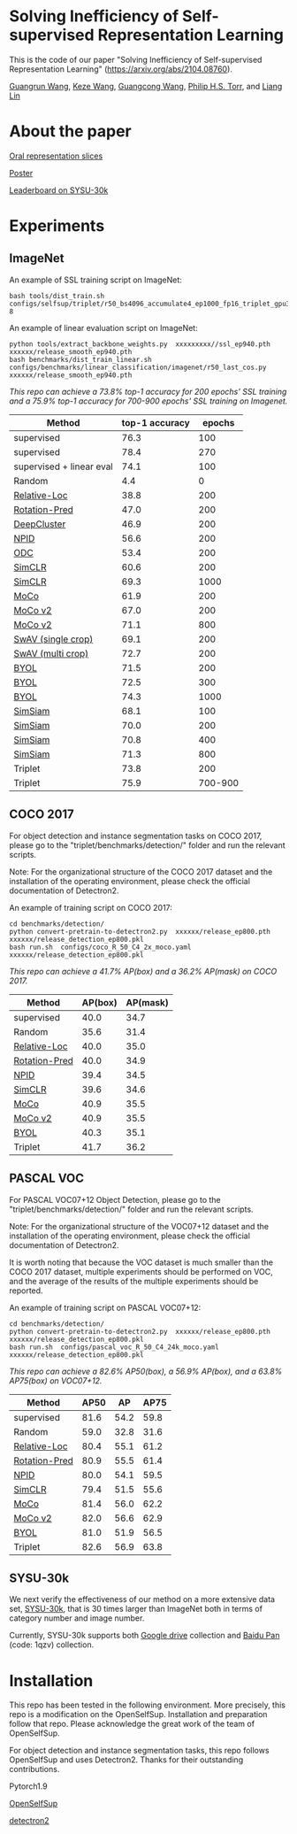 # Solving Inefficiency of Self-supervised Representation Learning


This is the code of our paper "Solving Inefficiency of Self-supervised Representation Learning" (https://arxiv.org/abs/2104.08760).

[Guangrun Wang](https://wanggrun.github.io), [Keze Wang](https://kezewang.com/tutorials.html), [Guangcong Wang](https://wanggcong.github.io), [Philip H.S. Torr](https://www.robots.ox.ac.uk/~phst/), and [Liang Lin](http://www.linliang.net/)



# About the paper

[Oral representation slices](https://drive.google.com/file/d/1lgEUss4UJS2HN2uuCYeFeY_E9cmF2G1y/view)

[Poster](https://drive.google.com/file/d/1gHC2yr9vQjNBAaZChvU64ORXqzvoVG9_/view)

[Leaderboard on SYSU-30k](https://paperswithcode.com/sota/person-re-identification-on-sysu-30k)


# Experiments

## ImageNet

An example of SSL training script on ImageNet:


```shell
bash tools/dist_train.sh configs/selfsup/triplet/r50_bs4096_accumulate4_ep1000_fp16_triplet_gpu3090 8
```

An example of linear evaluation script on ImageNet:

```shell
python tools/extract_backbone_weights.py  xxxxxxxxx//ssl_ep940.pth    xxxxxx/release_smooth_ep940.pth
bash benchmarks/dist_train_linear.sh configs/benchmarks/linear_classification/imagenet/r50_last_cos.py  xxxxxx/release_smooth_ep940.pth
```


<em>This repo can achieve a 73.8% top-1 accuracy for 200 epochs' SSL training and a 75.9% top-1 accuracy for 700-900 epochs' SSL training on Imagenet. </em>
  <table><thead><tr><th>Method</th><th>top-1 accuracy</th><th> epochs</th></tr></thead><tbody>
  	<tr><td>supervised</td><td>76.3</td><td>100</td></tr>
  	<tr><td>supervised</td><td>78.4</td><td>270</td></tr>
  	<tr><td>supervised + linear eval</td><td>74.1</td><td>100</td></tr>
  	<tr><td>Random</td><td>4.4</td><td>0</td></tr>
  	<tr><td><a href="https://www.cv-foundation.org/openaccess/content_iccv_2015/papers/Doersch_Unsupervised_Visual_Representation_ICCV_2015_paper.pdf" target="_blank" rel="noopener noreferrer">Relative-Loc</a></td><td>38.8</td><td>200</td></tr>
  	<tr><td><a href="https://arxiv.org/abs/1803.07728" target="_blank" rel="noopener noreferrer">Rotation-Pred</a></td><td>47.0</td><td>200</td></tr>
  	<tr><td><a href="https://arxiv.org/abs/1807.05520" target="_blank" rel="noopener noreferrer">DeepCluster</a></td><td>46.9</td><td>200</td></tr>
  	<tr><td><a href="https://arxiv.org/abs/1805.01978" target="_blank" rel="noopener noreferrer">NPID</a></td><td>56.6</td><td>200</td></tr>
  	<tr><td><a href="http://openaccess.thecvf.com/content_CVPR_2020/papers/Zhan_Online_Deep_Clustering_for_Unsupervised_Representation_Learning_CVPR_2020_paper.pdf" target="_blank" rel="noopener noreferrer">ODC</a></td><td>53.4</td><td>200</td></tr>
  	<tr><td><a href="https://arxiv.org/abs/2002.05709" target="_blank" rel="noopener noreferrer">SimCLR</a></td><td>60.6</td><td>200</td></tr>
  	<tr><td><a href="https://arxiv.org/abs/2002.05709" target="_blank" rel="noopener noreferrer">SimCLR</a></td><td>69.3</td><td>1000</td></tr>
  	<tr><td><a href="https://arxiv.org/abs/1911.05722" target="_blank" rel="noopener noreferrer">MoCo</a></td><td>61.9</td><td>200</td></tr>
  	<tr><td><a href="https://arxiv.org/abs/2003.04297" target="_blank" rel="noopener noreferrer">MoCo v2</a></td><td>67.0</td><td>200</td></tr>
  	<tr><td><a href="https://arxiv.org/abs/2003.04297" target="_blank" rel="noopener noreferrer">MoCo v2</a></td><td>71.1</td><td>800</td></tr><tr>
  	<td><a href="https://arxiv.org/abs/2006.09882" target="_blank" rel="noopener noreferrer">SwAV (single crop)</a></td><td>69.1</td><td>200</td></tr>
  	<tr><td><a href="https://arxiv.org/abs/2006.09882" target="_blank" rel="noopener noreferrer">SwAV (multi crop)</a></td><td>72.7</td><td>200</td></tr>
  	<tr><td><a href="https://arxiv.org/abs/2006.07733" target="_blank" rel="noopener noreferrer">BYOL </a></td><td>71.5</td><td>200</td></tr>
  	<tr><td><a href="https://arxiv.org/abs/2006.07733" target="_blank" rel="noopener noreferrer">BYOL </a></td><td>72.5</td><td>300</td></tr>
  	<tr><td><a href="https://arxiv.org/abs/2006.07733" target="_blank" rel="noopener noreferrer">BYOL </a></td><td>74.3</td><td>1000</td></tr>
  	<tr><td><a href="https://arxiv.org/abs/2011.10566" target="_blank" rel="noopener noreferrer">SimSiam </a></td><td>68.1</td><td>100</td></tr>
  	<tr><td><a href="https://arxiv.org/abs/2011.10566" target="_blank" rel="noopener noreferrer">SimSiam </a></td><td>70.0</td><td>200</td></tr>
  	<tr><td><a href="https://arxiv.org/abs/2011.10566" target="_blank" rel="noopener noreferrer">SimSiam </a></td><td>70.8</td><td>400</td></tr>
  	<tr><td><a href="https://arxiv.org/abs/2011.10566" target="_blank" rel="noopener noreferrer">SimSiam </a></td><td>71.3</td><td>800</td></tr>
  	<tr><td>Triplet</td><td>73.8</td><td>200</td></tr>
  	<tr><td>Triplet</td><td>75.9</td><td>700-900</td></tr>
  </tbody></table>




## COCO 2017

For object detection and instance segmentation tasks on COCO 2017, please go to the "triplet/benchmarks/detection/" folder and run the relevant scripts.

Note: For the organizational structure of the COCO 2017 dataset and the installation of the operating environment, please check the official documentation of Detectron2.

An example of training script on COCO 2017:


```shell
cd benchmarks/detection/
python convert-pretrain-to-detectron2.py  xxxxxx/release_ep800.pth  xxxxxx/release_detection_ep800.pkl
bash run.sh  configs/coco_R_50_C4_2x_moco.yaml   xxxxxx/release_detection_ep800.pkl
```


<em>This repo can achieve a 41.7% AP(box) and a 36.2% AP(mask) on COCO 2017. </em>
  <table><thead><tr><th>Method</th><th>AP(box)</th><th> AP(mask)</th></tr></thead><tbody>
  	<tr><td>supervised</td><td>40.0</td><td>34.7</td></tr>
  	<tr><td>Random</td><td>35.6</td><td>31.4</td></tr>
  	<tr><td><a href="https://www.cv-foundation.org/openaccess/content_iccv_2015/papers/Doersch_Unsupervised_Visual_Representation_ICCV_2015_paper.pdf" target="_blank" rel="noopener noreferrer">Relative-Loc</a></td><td>40.0</td><td>35.0</td></tr>
  	<tr><td><a href="https://arxiv.org/abs/1803.07728" target="_blank" rel="noopener noreferrer">Rotation-Pred</a></td><td>40.0</td><td>34.9</td></tr>
  	<tr><td><a href="https://arxiv.org/abs/1805.01978" target="_blank" rel="noopener noreferrer">NPID</a></td><td>39.4</td><td>34.5</td></tr>
  	<tr><td><a href="https://arxiv.org/abs/2002.05709" target="_blank" rel="noopener noreferrer">SimCLR</a></td><td>39.6</td><td>34.6</td></tr>
  	<tr><td><a href="https://arxiv.org/abs/1911.05722" target="_blank" rel="noopener noreferrer">MoCo</a></td><td>40.9</td><td>35.5</td></tr>
  	<tr><td><a href="https://arxiv.org/abs/2003.04297" target="_blank" rel="noopener noreferrer">MoCo v2</a></td><td>40.9</td><td>35.5</td></tr>
  	<tr><td><a href="https://arxiv.org/abs/2006.07733" target="_blank" rel="noopener noreferrer">BYOL </a></td><td>40.3</td><td>35.1</td></tr>
  	<tr><td>Triplet</td><td>41.7</td><td>36.2</td></tr>
  </tbody></table>


## PASCAL VOC

For PASCAL VOC07+12 Object Detection, please go to the "triplet/benchmarks/detection/" folder and run the relevant scripts.

Note: For the organizational structure of the VOC07+12 dataset and the installation of the operating environment, please check the official documentation of Detectron2.

It is worth noting that because the VOC dataset is much smaller than the COCO 2017 dataset, multiple experiments should be performed on VOC, and the average of the results of the multiple experiments should be reported.


An example of training script on PASCAL VOC07+12:


```shell
cd benchmarks/detection/
python convert-pretrain-to-detectron2.py  xxxxxx/release_ep800.pth  xxxxxx/release_detection_ep800.pkl
bash run.sh  configs/pascal_voc_R_50_C4_24k_moco.yaml   xxxxxx/release_detection_ep800.pkl
```

<em>This repo can achieve a 82.6% AP50(box), a 56.9% AP(box), and a 63.8% AP75(box) on VOC07+12. </em>
  <table><thead><tr><th>Method</th><th>AP50</th><th> AP</th><th> AP75</th></tr></thead><tbody>
  	<tr><td>supervised</td><td>81.6</td><td>54.2</td><td>59.8</td></tr>
  	<tr><td>Random</td><td>59.0</td><td>32.8</td><td>31.6</td></tr>
  	<tr><td><a href="https://www.cv-foundation.org/openaccess/content_iccv_2015/papers/Doersch_Unsupervised_Visual_Representation_ICCV_2015_paper.pdf" target="_blank" rel="noopener noreferrer">Relative-Loc</a></td><td>80.4</td><td>55.1</td><td>61.2</td></tr>
  	<tr><td><a href="https://arxiv.org/abs/1803.07728" target="_blank" rel="noopener noreferrer">Rotation-Pred</a></td><td>80.9</td><td>55.5</td><td>61.4</td></tr>
  	<tr><td><a href="https://arxiv.org/abs/1805.01978" target="_blank" rel="noopener noreferrer">NPID</a></td><td>80.0</td><td>54.1</td><td>59.5</td></tr>
  	<tr><td><a href="https://arxiv.org/abs/2002.05709" target="_blank" rel="noopener noreferrer">SimCLR</a></td><td>79.4</td><td>51.5</td><td> 55.6</td></tr>
  	<tr><td><a href="https://arxiv.org/abs/1911.05722" target="_blank" rel="noopener noreferrer">MoCo</a></td><td>81.4</td><td>56.0</td><td>62.2</td></tr>
  	<tr><td><a href="https://arxiv.org/abs/2003.04297" target="_blank" rel="noopener noreferrer">MoCo v2</a></td><td>82.0</td><td>56.6</td><td>62.9</td></tr>
  	<tr><td><a href="https://arxiv.org/abs/2006.07733" target="_blank" rel="noopener noreferrer">BYOL </a></td><td>81.0</td><td>51.9</td><td>56.5</td></tr>
  	<tr><td>Triplet</td><td>82.6</td><td>56.9</td><td>63.8</td></tr>
  </tbody></table>


## SYSU-30k


We next verify the effectiveness of our method on a more extensive data set, [SYSU-30k](https://github.com/wanggrun/SYSU-30k), that is 30 times larger than ImageNet both in terms of category number and image number.

Currently, SYSU-30k supports both [Google drive](https://drive.google.com/drive/folders/1MTxZ4UN_mbxjByZgcAki-H10zDzzeyuJ) collection and [Baidu Pan](https://pan.baidu.com/s/1Y9phSZ5jy02szFZB_KqlyQ#list/path=%2F) (code: 1qzv) collection.


# Installation

This repo has been tested in the following environment. More precisely, this repo is a modification on the OpenSelfSup. Installation and preparation follow that repo. Please acknowledge the great work of the team of OpenSelfSup.

For object detection and instance segmentation tasks, this repo follows OpenSelfSup and uses Detectron2. Thanks for their outstanding contributions.

Pytorch1.9

[OpenSelfSup](https://github.com/open-mmlab/OpenSelfSup)


[detectron2](https://github.com/facebookresearch/detectron2)
